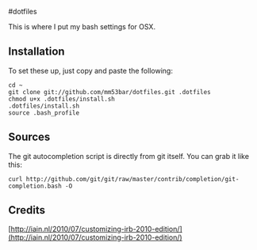 #dotfiles

This is where I put my bash settings for OSX.

## Installation

To set these up, just copy and paste the following:

    cd ~
    git clone git://github.com/mm53bar/dotfiles.git .dotfiles
    chmod u+x .dotfiles/install.sh
    .dotfiles/install.sh
    source .bash_profile

## Sources

The git autocompletion script is directly from git itself.  You can grab it like this:

    curl http://github.com/git/git/raw/master/contrib/completion/git-completion.bash -O

## Credits

[http://iain.nl/2010/07/customizing-irb-2010-edition/](http://iain.nl/2010/07/customizing-irb-2010-edition/)

